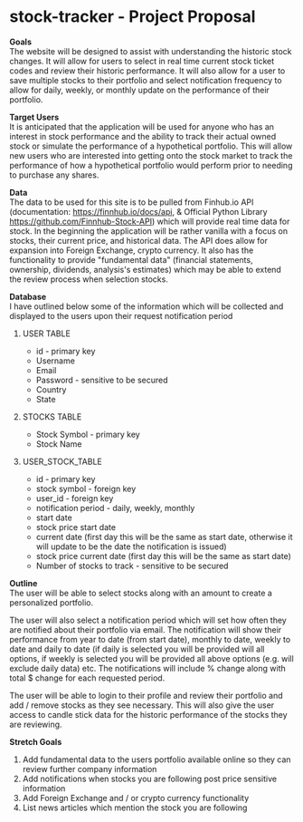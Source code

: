 # stock-tracker - Project Proposal

**Goals**  
The website will be designed to assist with understanding the historic stock changes. It will allow for users to select in real time current stock ticket codes and review their historic performance. It will also allow for a user to save multiple stocks to their portfolio and select notification frequency to allow for daily, weekly, or monthly update on the performance of their portfolio.

**Target Users**  
It is anticipated that the application will be used for anyone who has an interest in stock performance and the ability to track their actual owned stock or simulate the performance of a hypothetical portfolio. This will allow new users who are interested into getting onto the stock market to track the performance of how a hypothetical portfolio would perform prior to needing to purchase any shares.

**Data**  
The data to be used for this site is to be pulled from Finhub.io API (documentation: https://finnhub.io/docs/api, & Official Python Library https://github.com/Finnhub-Stock-API) which will provide real time data for stock. In the beginning the application will be rather vanilla with a focus on stocks, their current price, and historical data. The API does allow for expansion into Foreign Exchange, crypto currency. It also has the functionality to provide "fundamental data" (financial statements, ownership, dividends, analysis's estimates) which may be able to extend the review process when selection stocks.

**Database**  
I have outlined below some of the information which will be collected and displayed to the users upon their request notification period

1. USER TABLE

    - id - primary key
    - Username
    - Email
    - Password - sensitive to be secured
    - Country
    - State

2. STOCKS TABLE

    - Stock Symbol - primary key
    - Stock Name

3. USER_STOCK_TABLE
    - id - primary key
    - stock symbol - foreign key
    - user_id - foreign key
    - notification period - daily, weekly, monthly
    - start date
    - stock price start date
    - current date (first day this will be the same as start date, otherwise it will update to be the date the notification is issued)
    - stock price current date (first day this will be the same as start date)
    - Number of stocks to track - sensitive to be secured

**Outline**  
The user will be able to select stocks along with an amount to create a personalized portfolio.

The user will also select a notification period which will set how often they are notified about their portfolio via email. The notification will show their performance from year to date (from start date), monthly to date, weekly to date and daily to date (if daily is selected you will be provided will all options, if weekly is selected you will be provided all above options (e.g. will exclude daily data) etc. The notifications will include % change along with total \$ change for each requested period.

The user will be able to login to their profile and review their portfolio and add / remove stocks as they see necessary. This will also give the user access to candle stick data for the historic performance of the stocks they are reviewing.

**Stretch Goals**

1. Add fundamental data to the users portfolio available online so they can review further company information
2. Add notifications when stocks you are following post price sensitive information
3. Add Foreign Exchange and / or crypto currency functionality
4. List news articles which mention the stock you are following
